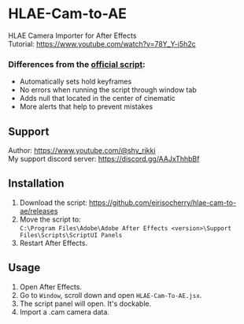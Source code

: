 # HLAE-Cam-to-AE
HLAE Camera Importer for After Effects  
Tutorial: https://www.youtube.com/watch?v=78Y_Y-i5h2c  

### Differences from the [official script](https://github.com/xNWP/HLAE-CamIO-To-AE/releases):  
- Automatically sets hold keyframes  
- No errors when running the script through window tab  
- Adds null that located in the center of cinematic  
- More alerts that help to prevent mistakes  

## Support
Author: https://www.youtube.com/@shy_rikki  
My support discord server: https://discord.gg/AAJxThhbBf  

## Installation
1. Download the script: https://github.com/eirisocherry/hlae-cam-to-ae/releases  
2. Move the script to:  
`C:\Program Files\Adobe\Adobe After Effects <version>\Support Files\Scripts\ScriptUI Panels`  
3. Restart After Effects.  

## Usage
1. Open After Effects.  
2. Go to `Window`, scroll down and open `HLAE-Cam-To-AE.jsx`.  
3. The script panel will open. It's dockable.  
4. Import a .cam camera data.  
